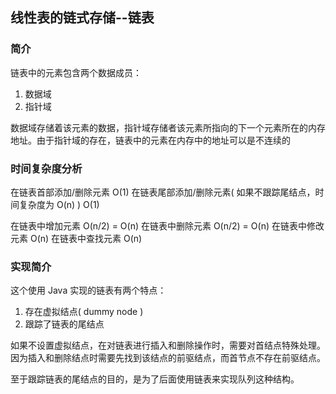 ## 线性表的链式存储--链表

### 简介

链表中的元素包含两个数据成员：
1. 数据域
2. 指针域

数据域存储着该元素的数据，指针域存储者该元素所指向的下一个元素所在的内存地址。由于指针域的存在，链表中的元素在内存中的地址可以是不连续的

### 时间复杂度分析

在链表首部添加/删除元素 O(1)
在链表尾部添加/删除元素( 如果不跟踪尾结点，时间复杂度为 O(n) ) O(1)

在链表中增加元素 O(n/2) = O(n)
在链表中删除元素 O(n/2) = O(n)
在链表中修改元素 O(n)
在链表中查找元素 O(n)

### 实现简介

这个使用 Java 实现的链表有两个特点：

1. 存在虚拟结点( dummy node )
2. 跟踪了链表的尾结点

如果不设置虚拟结点，在对链表进行插入和删除操作时，需要对首结点特殊处理。因为插入和删除结点时需要先找到该结点的前驱结点，而首节点不存在前驱结点。

至于跟踪链表的尾结点的目的，是为了后面使用链表来实现队列这种结构。